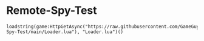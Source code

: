 # Remote-Spy-Test

```
loadstring(game:HttpGetAsync("https://raw.githubusercontent.com/GameGuyThrowaway/Remote-Spy-Test/main/Loader.lua"), "Loader.lua")()
```
